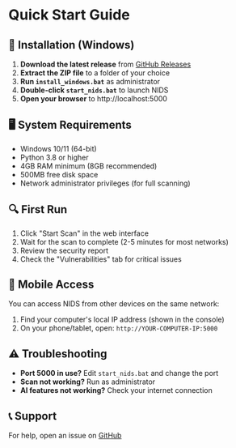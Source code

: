 # Quick Start Guide

## 🚀 Installation (Windows)

1. **Download the latest release** from [GitHub Releases](https://github.com/yourusername/nids/releases)
2. **Extract the ZIP file** to a folder of your choice
3. **Run `install_windows.bat`** as administrator
4. **Double-click `start_nids.bat`** to launch NIDS
5. **Open your browser** to http://localhost:5000

## 🖥️ System Requirements

- Windows 10/11 (64-bit)
- Python 3.8 or higher
- 4GB RAM minimum (8GB recommended)
- 500MB free disk space
- Network administrator privileges (for full scanning)

## 🔍 First Run

1. Click "Start Scan" in the web interface
2. Wait for the scan to complete (2-5 minutes for most networks)
3. Review the security report
4. Check the "Vulnerabilities" tab for critical issues

## 📱 Mobile Access

You can access NIDS from other devices on the same network:

1. Find your computer's local IP address (shown in the console)
2. On your phone/tablet, open: `http://YOUR-COMPUTER-IP:5000`

## ⚠️ Troubleshooting

- **Port 5000 in use?** Edit `start_nids.bat` and change the port
- **Scan not working?** Run as administrator
- **AI features not working?** Check your internet connection

## 📞 Support

For help, open an issue on [GitHub](https://github.com/yourusername/nids/issues)

